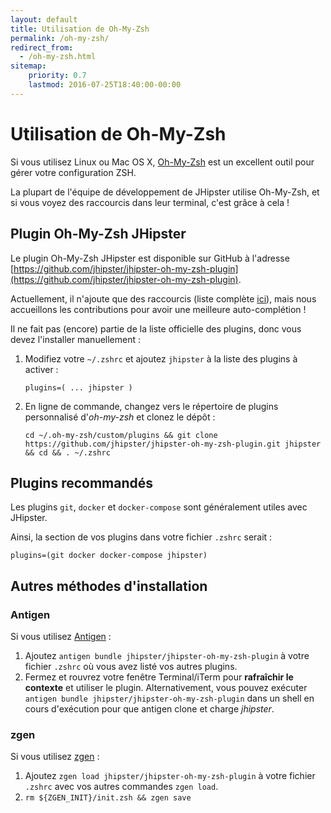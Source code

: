 ```yaml
---
layout: default
title: Utilisation de Oh-My-Zsh
permalink: /oh-my-zsh/
redirect_from:
  - /oh-my-zsh.html
sitemap:
    priority: 0.7
    lastmod: 2016-07-25T18:40:00-00:00
---
```


# <i class="fa fa-terminal"></i> Utilisation de Oh-My-Zsh

Si vous utilisez Linux ou Mac OS X, [Oh-My-Zsh](http://ohmyz.sh/) est un excellent outil pour gérer votre configuration ZSH.

La plupart de l'équipe de développement de JHipster utilise Oh-My-Zsh, et si vous voyez des raccourcis dans leur terminal, c'est grâce à cela !

## Plugin Oh-My-Zsh JHipster

Le plugin Oh-My-Zsh JHipster est disponible sur GitHub à l'adresse [https://github.com/jhipster/jhipster-oh-my-zsh-plugin](https://github.com/jhipster/jhipster-oh-my-zsh-plugin).

Actuellement, il n'ajoute que des raccourcis (liste complète [ici](https://github.com/jhipster/jhipster-oh-my-zsh-plugin/blob/main/jhipster.plugin.zsh)), mais nous accueillons les contributions pour avoir une meilleure auto-complétion !

Il ne fait pas (encore) partie de la liste officielle des plugins, donc vous devez l'installer manuellement :

1. Modifiez votre `~/.zshrc` et ajoutez `jhipster` à la liste des plugins à activer :

    `plugins=( ... jhipster )`

2. En ligne de commande, changez vers le répertoire de plugins personnalisé d'_oh-my-zsh_ et clonez le dépôt :

    `cd ~/.oh-my-zsh/custom/plugins && git clone https://github.com/jhipster/jhipster-oh-my-zsh-plugin.git jhipster && cd && . ~/.zshrc`

## Plugins recommandés

Les plugins `git`, `docker` et `docker-compose` sont généralement utiles avec JHipster.

Ainsi, la section de vos plugins dans votre fichier `.zshrc` serait :

    plugins=(git docker docker-compose jhipster)

## Autres méthodes d'installation

### Antigen

Si vous utilisez [Antigen](https://github.com/zsh-users/antigen) :

1. Ajoutez `antigen bundle jhipster/jhipster-oh-my-zsh-plugin` à votre fichier `.zshrc` où vous avez listé vos autres plugins.
2. Fermez et rouvrez votre fenêtre Terminal/iTerm pour **rafraîchir le contexte** et utiliser le plugin. Alternativement, vous pouvez exécuter `antigen bundle jhipster/jhipster-oh-my-zsh-plugin` dans un shell en cours d'exécution pour que antigen clone et charge *jhipster*.

### zgen

Si vous utilisez [zgen](https://github.com/tarjoilija/zgen) :

1. Ajoutez `zgen load jhipster/jhipster-oh-my-zsh-plugin` à votre fichier `.zshrc` avec vos autres commandes `zgen load`.
2. `rm ${ZGEN_INIT}/init.zsh && zgen save`